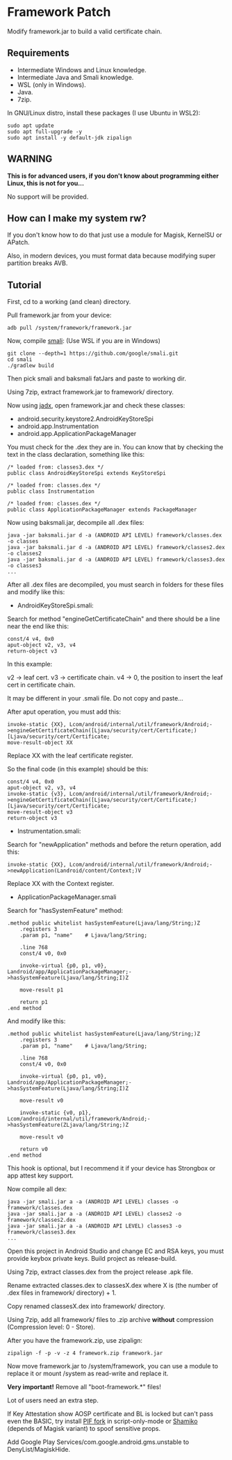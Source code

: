 # Framework Patch
Modify framework.jar to build a valid certificate chain.

## Requirements
- Intermediate Windows and Linux knowledge.
- Intermediate Java and Smali knowledge.
- WSL (only in Windows).
- Java.
- 7zip.

In GNU/Linux distro, install these packages (I use Ubuntu in WSL2):
```
sudo apt update
sudo apt full-upgrade -y
sudo apt install -y default-jdk zipalign
```

## WARNING
**This is for advanced users, if you don't know about programming either Linux, this is not for you...**

No support will be provided.

## How can I make my system rw?
If you don't know how to do that just use a module for Magisk, KernelSU or APatch.

Also, in modern devices, you must format data because modifying super partition breaks AVB.

## Tutorial
First, cd to a working (and clean) directory.

Pull framework.jar from your device:
```
adb pull /system/framework/framework.jar
```

Now, compile [smali](https://github.com/google/smali):
(Use WSL if you are in Windows)
```
git clone --depth=1 https://github.com/google/smali.git
cd smali
./gradlew build
```

Then pick smali and baksmali fatJars and paste to working dir.

Using 7zip, extract framework.jar to framework/ directory.

Now using [jadx](https://github.com/skylot/jadx), open framework.jar and check these classes:
- android.security.keystore2.AndroidKeyStoreSpi
- android.app.Instrumentation
- android.app.ApplicationPackageManager

You must check for the .dex they are in. You can know that by checking the text in the class declaration, something like this:
```
/* loaded from: classes3.dex */
public class AndroidKeyStoreSpi extends KeyStoreSpi

/* loaded from: classes.dex */
public class Instrumentation

/* loaded from: classes.dex */
public class ApplicationPackageManager extends PackageManager
````

Now using baksmali.jar, decompile all .dex files:
```
java -jar baksmali.jar d -a (ANDROID API LEVEL) framework/classes.dex -o classes
java -jar baksmali.jar d -a (ANDROID API LEVEL) framework/classes2.dex -o classes2
java -jar baksmali.jar d -a (ANDROID API LEVEL) framework/classes3.dex -o classes3
...
```

After all .dex files are decompiled, you must search in folders for these files and modify like this:

- AndroidKeyStoreSpi.smali:

Search for method "engineGetCertificateChain" and there should be a line near the end like this:
```
const/4 v4, 0x0
aput-object v2, v3, v4
return-object v3
```

In this example:

v2 -> leaf cert.
v3 -> certificate chain.
v4 -> 0, the position to insert the leaf cert in certificate chain.

It may be different in your .smali file. Do not copy and paste...

After aput operation, you must add this:
```
invoke-static {XX}, Lcom/android/internal/util/framework/Android;->engineGetCertificateChain([Ljava/security/cert/Certificate;)[Ljava/security/cert/Certificate;
move-result-object XX
```

Replace XX with the leaf certificate register.

So the final code (in this example) should be this:
```
const/4 v4, 0x0
aput-object v2, v3, v4
invoke-static {v3}, Lcom/android/internal/util/framework/Android;->engineGetCertificateChain([Ljava/security/cert/Certificate;)[Ljava/security/cert/Certificate;
move-result-object v3
return-object v3
```

- Instrumentation.smali:

Search for "newApplication" methods and before the return operation, add this:
```
invoke-static {XX}, Lcom/android/internal/util/framework/Android;->newApplication(Landroid/content/Context;)V
```

Replace XX with the Context register.

- ApplicationPackageManager.smali

Search for "hasSystemFeature" method:
```
.method public whitelist hasSystemFeature(Ljava/lang/String;)Z
    .registers 3
    .param p1, "name"    # Ljava/lang/String;

    .line 768
    const/4 v0, 0x0

    invoke-virtual {p0, p1, v0}, Landroid/app/ApplicationPackageManager;->hasSystemFeature(Ljava/lang/String;I)Z

    move-result p1

    return p1
.end method
```

And modify like this:
```
.method public whitelist hasSystemFeature(Ljava/lang/String;)Z
    .registers 3
    .param p1, "name"    # Ljava/lang/String;

    .line 768
    const/4 v0, 0x0

    invoke-virtual {p0, p1, v0}, Landroid/app/ApplicationPackageManager;->hasSystemFeature(Ljava/lang/String;I)Z

    move-result v0

    invoke-static {v0, p1}, Lcom/android/internal/util/framework/Android;->hasSystemFeature(ZLjava/lang/String;)Z

    move-result v0

    return v0
.end method
```

This hook is optional, but I recommend it if your device has Strongbox or app attest key support.

Now compile all dex:
```
java -jar smali.jar a -a (ANDROID API LEVEL) classes -o framework/classes.dex
java -jar smali.jar a -a (ANDROID API LEVEL) classes2 -o framework/classes2.dex
java -jar smali.jar a -a (ANDROID API LEVEL) classes3 -o framework/classes3.dex
...
```

Open this project in Android Studio and change EC and RSA keys, you must provide keybox private keys. Build project as release-build.

Using 7zip, extract classes.dex from the project release .apk file.

Rename extracted classes.dex to classesX.dex where X is (the number of .dex files in framework/ directory) + 1.

Copy renamed classesX.dex into framework/ directory.

Using 7zip, add all framework/ files to .zip archive **without** compression (Compression level: 0 - Store).

After you have the framework.zip, use zipalign:
```
zipalign -f -p -v -z 4 framework.zip framework.jar
```

Now move framework.jar to /system/framework, you can use a module to replace it or mount /system as read-write and replace it.

**Very important!** Remove all "boot-framework.*" files!

Lot of users need an extra step.

If Key Attestation show AOSP certificate and BL is locked but can't pass even the BASIC, try install [PIF fork](https://github.com/osm0sis/PlayIntegrityFork) in script-only-mode or [Shamiko](https://github.com/LSPosed/LSPosed.github.io/releases) (depends of Magisk variant) to spoof sensitive props.

Add Google Play Services/com.google.android.gms.unstable to DenyList/MagiskHide.
